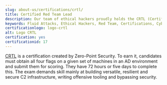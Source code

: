 ```yaml
---
slug: about-us/certifications/crtl/
title: Certified Red Team Lead
description: Our team of ethical hackers proudly holds the CRTL (Certified Red Team Lead) certification, among many others.
keywords: Fluid Attacks, Ethical Hackers, Red Team, Certifications, Cybersecurity, Pentesters, Whitehat Hackers, CRTL
certificationlogo: logo-crtl
alt: Logo CRTL
certification: yes
certificationid: 17
---
```


[CRTL](https://eu.badgr.com/public/badges/gwM0NmzISLyqmcqDScDX3w)
is a certification created by Zero-Point Security.
To earn it,
candidates must obtain all four flags on a given set of machines
in an AD environment
and submit them for scoring.
They have 72 hours or five days to complete this.
The exam demands skill mainly at building versatile,
resilient and secure C2 infrastructure,
writing offensive tooling
and bypassing security.
